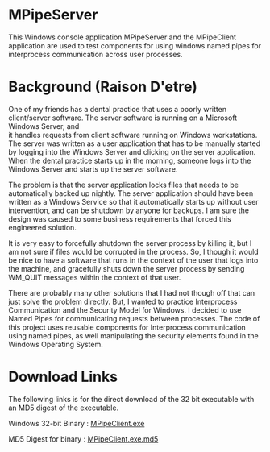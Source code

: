 # MPipeServer
This Windows console application MPipeServer and the MPipeClient application are 
used to test components for using windows named pipes for interprocess 
communication across user processes.

# Background   (Raison D'etre)
One of my friends has a dental practice that uses a poorly written client/server 
software.  The server software is running on a Microsoft Windows Server, and  
it handles requests from client software running on Windows workstations.  The 
server was written as a user application that has to be manually started by 
logging into the Windows Server and clicking on the server application.  When 
the dental practice starts up in the morning, someone logs into the Windows 
Server and starts up the server software. 

The problem is that the server application locks files that needs to be 
automatically backed up nightly.  The server application should have been
written as a Windows Service so that it automatically starts up without user
intervention, and can be shutdown by anyone for backups.  I am sure the design
was caused to some business requirements that forced this engineered solution.

It is very easy to forcefully shutdown the server process by killing it, but 
I am not sure if files would be corrupted in the process. So, I though it would 
be nice to have a software that runs in the context of the user that logs 
into the machine, and gracefully shuts down the server process by sending 
WM_QUIT messages within the context of that user.  

There are probably many other solutions that I had not though off that can just 
solve the problem directly.  But, I wanted to practice Interprocess Communication 
and the Security Model for Windows.  I decided to use Named Pipes for 
communicating requests between processes.  The code of this project uses 
reusable components for Interprocess communication using named pipes, as 
well manipulating the security elements found in the Windows Operating System.


# Download Links 

The following links is for the direct download of the 32 bit executable with
an MD5 digest of the executable.

Windows 32-bit Binary : [MPipeClient.exe](bin/MPipeClient.exe)

MD5 Digest for binary : [MPipeClient.exe.md5](bin/MPipeClient.exe.md5)


         

